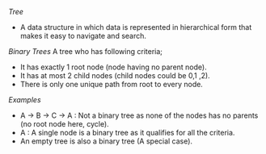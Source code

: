 *Tree* 
- A data structure in which data is represented in hierarchical form that makes it easy to navigate and search.

*Binary Trees*
A tree who has following criteria;
- It has exactly 1 root node (node having no parent node).
- It has at most 2 child nodes (child nodes could be 0,1 ,2).
- There is only one unique path from root to every node.

*Examples*

- A -> B -> C -> A : Not a binary tree as none of the nodes has no parents (no root node here, cycle).
- A : A single node is a binary tree as it qualifies for all the criteria.
- An empty tree is also a binary tree (A special case).
